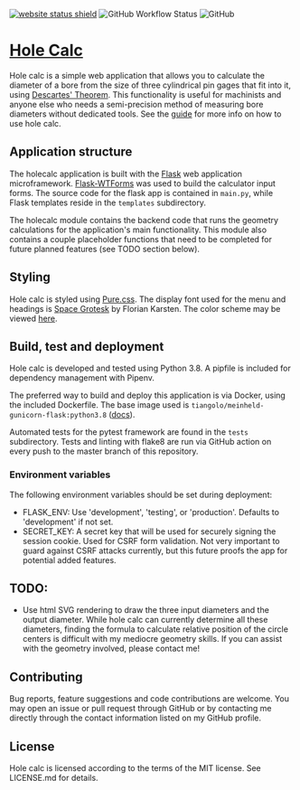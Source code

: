 [![website status shield](https://img.shields.io/website?down_message=offline&up_message=online&url=https%3A%2F%2Fholecalc.com%2Fheartbeat)](https://holecalc.com/) ![GitHub Workflow Status](https://img.shields.io/github/workflow/status/rouyng/hole-calc/test%20and%20lint?label=test%20and%20lint) ![GitHub](https://img.shields.io/github/license/rouyng/hole-calc)
# [Hole Calc](https://holecalc.com)

Hole calc is a simple web application that allows you to calculate the diameter of a bore from the size of three cylindrical pin gages that fit into it, using [Descartes' Theorem](https://en.wikipedia.org/wiki/Descartes%27_theorem). This functionality is useful for machinists and anyone else who needs a semi-precision method of measuring bore diameters without dedicated tools. See the [guide](https://holecalc.com/guide) for more info on how to use hole calc.

## Application structure
The holecalc application is built with the [Flask](https://flask.palletsprojects.com/en/1.1.x/) web application microframework. [Flask-WTForms](https://flask-wtf.readthedocs.io/en/stable/) was used to build the calculator input forms. The source code for the flask app is contained in `main.py`, while Flask templates reside in the `templates` subdirectory.

The holecalc module contains the backend code that runs the geometry calculations for the application's main functionality. This module also contains a couple placeholder functions that need to be completed for future planned features (see TODO section below).

## Styling
Hole calc is styled using [Pure.css](https://purecss.io/). The display font used for the menu and headings is [Space Grotesk](https://fonts.floriankarsten.com/space-grotesk) by Florian Karsten. The color scheme may be viewed [here](https://coolors.co/191d32-4d7ea8-b6c2d9-ffc857-ba2c73).

## Build, test and deployment
Hole calc is developed and tested using Python 3.8. A pipfile is included for dependency management with Pipenv.

The preferred way to build and deploy this application is via Docker, using the included Dockerfile. The base image used is `tiangolo/meinheld-gunicorn-flask:python3.8` ([docs](https://github.com/tiangolo/meinheld-gunicorn-flask-docker)).

Automated tests for the pytest framework are found in the `tests` subdirectory. Tests and linting with flake8 are run via GitHub action on every push to the master branch of this repository.

### Environment variables
The following environment variables should be set during deployment:
- FLASK_ENV: Use 'development', 'testing', or 'production'. Defaults to 'development' if not set.
- SECRET_KEY: A secret key that will be used for securely signing the session cookie. Used for CSRF form validation. Not very important to guard against CSRF attacks currently, but this future proofs the app for potential added features.

## TODO:
* Use html SVG rendering to draw the three input diameters and the output diameter. While hole calc can currently determine all these diameters, finding the formula to calculate relative position of the circle centers is difficult with my mediocre geometry skills. If you can assist with the geometry involved, please contact me!

## Contributing
Bug reports, feature suggestions and code contributions are welcome. You may open an issue or pull request through GitHub or by contacting me directly through the contact information listed on my GitHub profile.

## License
Hole calc is licensed according to the terms of the MIT license. See LICENSE.md for details.
